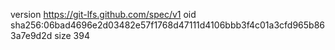 version https://git-lfs.github.com/spec/v1
oid sha256:06bad4696e2d03482e57f1768d47111d4106bbb3f4c01a3cfd965b863a7e9d2d
size 394
